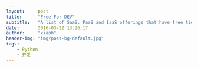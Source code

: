 ```yaml
---
layout:     post
title:      "Free For DEV"
subtitle:   "A list of SaaS, PaaS and IaaS offerings that have free tiers of interest to devops and infradev"
date:       2016-03-22 13:26:17
author:     "xiaoh"
header-img: "img/post-bg-default.jpg"
tags:
    - Python
    - 开发
---
```



